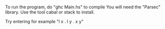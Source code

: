 To run the program, do "ghc Main.hs" to compile
You will need the "Parsec" library. Use the tool cabal or stack to install.

Try entering for example "l x . l y . x y"
